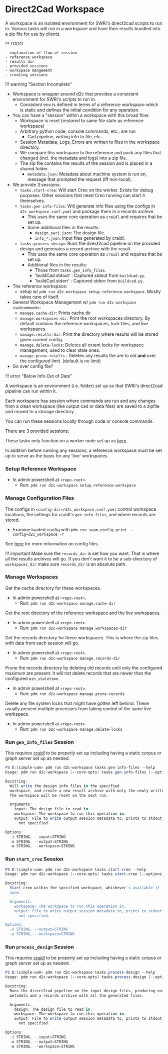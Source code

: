 # Direct2Cad Workspace

A workspace is an isolated environment for SWRi's direct2cad scripts to run in.
Various tasks will run in a workspace and have their results bundled into a
zip file for use by clients.


!!! TODO

    - explanation of flow of session
    - reference workspace
    - results dir
    - provided sessions
    - workspace mangement
    - creating sessions

!!! warning "Section Incomplete"

- Workspace is wrapper around d2c that provides a consistent environment for
  SWRi's scripts to run in.
    - Consistent env is defined in terms of a reference workspace which is
      static and defines the initial condition for any operation.
- You can have a "session" within a workspace with this broad flow:
    - Workspace is reset (restored to same file state as reference workspace)
    - Arbitrary python code, console commands, etc.. are run
        - Cad pipeline, writing info to file, etc...
    - Session Metadata, Logs, Errors are written to files in the workspace
      directory.
    - We compare this workspace to the reference and pack any files that changed
      (incl. the metadata and logs) into a zip file.
    - The zip file contains the results of the session and is placed in a shared
      folder.
        - `metadata.json`: Metadata about machine system is run on, message
          that prompted the request (iff non-local).
- We provide 3 sessions:
    - `tasks.start-creo`: Will start Creo on the worker. Exists for debug
      purposes. Other sessions that need Creo running can start it themselves.
    - `tasks.gen-info-files`: Will generate info files using the configs in
      `d2c_workspace.conf.yaml` and package them in a records archive.
        - This uses the same core operation as `craidl` and requires that be
          set up.
        - Some additional files in the results:
            - `design_swri.json`: The design file.
            - `info_*.json`: Input files generated by craidl.
    - `tasks.process-design`: Runs the direct2cad pipeline on the provided
      design and generates a record archive with the result.
        - This uses the same core operation as `craidl` and requires that be
          set up.
        - Additional files in the results:
            - Those from `tasks.gen_info_files`.
            - 'buildCad.stdout' : Captured stdout from `buildcad.py`.
            - 'buildCad.stderr' : Captured stderr from `buildcad.py`.
- The reference workspace:
    - setup w/ `pdm run d2c-workspace setup.reference-workspace`. Mostly
      takes care of itself.
- General Workspace Management w/ `pdm run d2c-workspace <subcommand>`:
    - `manage.cache-dir`: Prints cache dir
    - `manage.workspaces-dir`: Print the root workspaces directory. By default
      contains the reference workspaces, lock files, and live workspaces.
    - `manage.results-dir`: Print the directory where results will be stored
      given current config.
    - `manage.delete-locks`: Deletes all extant locks for workspace management,
      used to clear stale ones.
    - `manage.prune-results` : Deletes any results the are to old **and** over
      the configured limit. (default is no limit)
- Go over config file?

!!! error "Below Info Out of Date"

A workspace is an environment (i.e. folder) set up so that SWRi's direct2cad
pipeline can run within it.

Each workspace has session where commands are run and any changes from a
clean workspace (like output cad or data files) are saved to a zipfile and
moved to a storage directory.

You can run these sessions locally through code or console commands.

There are 3 provided sessions:


These tasks only function on a worker node set up as [here](../setup/worker.md).

In addition before running any sessions, a reference workspace must be set up
to serve as the basis for any 'live' workspaces.

### Setup Reference Workspace

- In admin powershell at `<repo-root>`.
    - Run: `pdm run d2c-workspace setup.reference-workspace`

### Manage Configuration Files

The configs in `<config-dir>/d2c_workspace.conf.yaml` control workspace
locations, the settings for craidl's `gen_info_files`, and where records are
stored.

- Examine loaded config with `pdm run suam-config print --config=d2c_workspace -r`

See [here](config.md) for more information on config files.

!!! important
    Make sure the `records_dir` is set how you want. That is where all the
    results archives will go.
    If you don't want it to be a sub-directory of `workspaces_dir` make sure
    `records_dir` is an absolute path.

### Manage Workspaces

Get the cache directory for these workspaces.

- In admin powershell at `<repo-root>`.
    - Run: `pdm run d2c-workspace manage.cache-dir`

Get the root directory of the reference workspace and the live workspaces.

- In admin powershell at `<repo-root>`.
    - Run: `pdm run d2c-workspace manage.workspaces-dir`

Get the records directory for these workspaces. This is where the zip files with
data from each session will go.

- In admin powershell at `<repo-root>`.
    - Run: `pdm run d2c-workspace manage.records-dir`

Prune the records directory by deleting old records until only the configured
maximum are present. It will not delete records that are newer than the
configured `min_staletime`.

- In admin powershell at `<repo-root>`.
    - Run: `pdm run d2c-workspace manage.prune-records`

Delete any file system locks that might have gotten left behind. These
usually prevent multiple processes from taking control of the same live
workspace.

- In admin powershell at `<repo-root>`.
    - Run: `pdm run d2c-workspace manage.delete-locks`

### Run `gen_info_files` Session

This requires [craidl](craidl.md) to be properly set up including having a
static corpus or graph server set up as needed.

```powershell
PS D:\simple-uam> pdm run d2c-workspace tasks.gen-info-files --help
Usage: pdm run d2c-workspace [--core-opts] tasks.gen-info-files [--options]

Docstring:
  Will write the design info files in the specified
  workspace, and create a new result archive with only the newly written data.
  The workspace will be reset on the next run.

  Arguments:
    input: The design file to read in.
    workspace: The workspace to run this operation in.
    output: File to write output session metadata to, prints to stdout if
      not specified.

Options:
  -i STRING, --input=STRING
  -o STRING, --output=STRING
  -w STRING, --workspace=STRING
```

### Run `start_creo` Session

```powershell
PS D:\simple-uam> pdm run d2c-workspace tasks.start-creo --help
Usage: pdm run d2c-workspace [--core-opts] tasks.start-creo [--options]

Docstring:
  Start creo within the specified workspace, whichever's available if
  none.

  Arguments:
    workspace: The workspace to run this operation in.
    output: File to write output session metadata to, prints to stdout if
      not specified.

Options:
  -o STRING, --output=STRING
  -w STRING, --workspace=STRING
```

### Run `process_design` Session

This requires [craidl](craidl.md) to be properly set up including having a
static corpus or graph server set up as needed.

```powershell
PS D:\simple-uam> pdm run d2c-workspace tasks.process-design --help
Usage: pdm run d2c-workspace [--core-opts] tasks.process-design [--options]

Docstring:
  Runs the direct2cad pipeline on the input design files, producing output
  metadata and a records archive with all the generated files.

  Arguments:
    design: The design file to read in.
    workspace: The workspace to run this operation in.
    output: File to write output session metadata to, prints to stdout if
      not specified.

Options:
  -i STRING, --input=STRING
  -o STRING, --output=STRING
  -w STRING, --workspace=STRING
```
